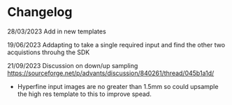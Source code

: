 # Changelog
28/03/2023
Add in new templates

19/06/2023
Addapting to take a single required input and find the other two acquistions throuhg the SDK

21/09/2023
Discussion on down/up sampling
https://sourceforge.net/p/advants/discussion/840261/thread/045b1a1d/
- Hyperfine input images are no greater than 1.5mm so could upsample the high res template to this to improve spead. 